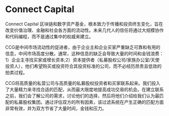 # 

# Connect Capital

Connect Capital 区块链和数字资产基金，根本致力于传播和投资终生变化，旨在改变价值治理、金融和社会各方面的流动性。未来几代人的信任将通过大规模协作和代码编程，而不是通过集中的权威来建立。

CCG是中间市场流动性的促进者，由于企业主和企业买家严重缺乏可靠和有用的信息，中间市场高度分散。通常，这种信息的缺乏会导致大量的时间和金钱浪费：1）企业主寻找买家或增长资本;2）资本提供者（私募股权公司/家族办公室/天使投资人），他们希望购买或投资符合其投资标准的公司，而不必经历昂贵且低效的拍卖过程。

CCG将高质量的私营公司与高质量的私募股权投资者和买家联系起来。我们投入了大量精力来寻找合适的匹配，从而最大限度地提高成功交易的机会。在建立联系之前，我们会了解公司的需求，讨论他们的选择，然后将他们介绍给我们认为最匹配的私募股权集团。通过评估双方的所有因素，该过滤系统在产生正确的匹配方面非常有效，并为双方节省了大量时间，金钱和压力。

